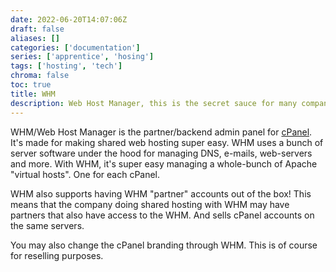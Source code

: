 ```yaml
---
date: 2022-06-20T14:07:06Z
draft: false
aliases: []
categories: ['documentation']
series: ['apprentice', 'hosing']
tags: ['hosting', 'tech']
chroma: false
toc: true
title: WHM
description: Web Host Manager, this is the secret sauce for many companies that do shared Linux web hosting with cPanel
---
```


WHM/Web Host Manager is the partner/backend admin panel for [cPanel](../cpanel).
It's made for making shared web hosting super easy.
WHM uses a bunch of server software under the hood for managing DNS, e-mails, web-servers and more.
With WHM, it's super easy managing a whole-bunch of Apache "virtual hosts".
One for each cPanel.

WHM also supports having WHM "partner" accounts out of the box!
This means that the company doing shared hosting with WHM may have partners that also have access to the WHM.
And sells cPanel accounts on the same servers.

You may also change the cPanel branding through WHM.
This is of course for reselling purposes.
